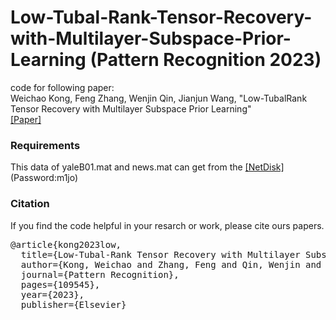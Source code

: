 # Low-Tubal-Rank-Tensor-Recovery-with-Multilayer-Subspace-Prior-Learning (Pattern Recognition 2023)
code for following paper:  
 Weichao Kong, Feng Zhang, Wenjin Qin, Jianjun Wang,   "Low-TubalRank Tensor Recovery with Multilayer Subspace Prior Learning"  
[[Paper]](https://www.sciencedirect.com/science/article/pii/S0031320323002455)
### Requirements
This data of yaleB01.mat and news.mat can get from the [[NetDisk]](https://pan.baidu.com/s/1fKpHkhQKaqIuRMa-fm8CmA) (Password:m1jo) 
### Citation
If you find the code helpful in your resarch or work, please cite ours papers.

</pre></div>

<div class="highlight-none"><div class="highlight"><pre>
@article{kong2023low,
  title={Low-Tubal-Rank Tensor Recovery with Multilayer Subspace Prior Learning},
  author={Kong, Weichao and Zhang, Feng and Qin, Wenjin and Wang, Jianjun},
  journal={Pattern Recognition},
  pages={109545},
  year={2023},
  publisher={Elsevier}
</pre></div>
